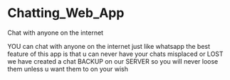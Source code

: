 # Chatting_Web_App
Chat with anyone on the internet

YOU can chat with anyone on the internet just like whatsapp
the best feature of this app is
that u can never have your chats 
misplaced or LOST 
we have created a chat BACKUP on our SERVER
so you will never loose them unless u want them 
to on your wish
